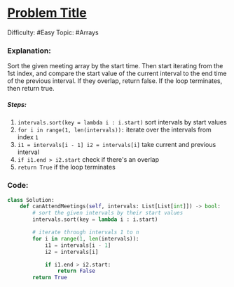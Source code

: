 # [Problem Title](https://leetcode.com/)

Difficulty: #Easy 
Topic: #Arrays 

### Explanation:
Sort the given meeting array by the start time. Then start iterating from the 1st index, and compare the start value of the current interval to the end time of the previous interval. If they overlap, return false. If the loop terminates, then return true.

##### Steps:
1. `intervals.sort(key = lambda i : i.start)` sort intervals by start values
2. `for i in range(1, len(intervals)):` iterate over the intervals from index `1`
3. `i1 = intervals[i - 1] i2 = intervals[i]` take current and previous interval
4. `if i1.end > i2.start` check if there's an overlap
5. `return True` if the loop terminates
### Code:
```python
class Solution:
    def canAttendMeetings(self, intervals: List[List[int]]) -> bool:
        # sort the given intervals by their start values
        intervals.sort(key = lambda i : i.start)

        # iterate through intervals 1 to n
        for i in range(1, len(intervals)):
            i1 = intervals[i - 1]
            i2 = intervals[i]

            if i1.end > i2.start:
                return False
        return True
```
